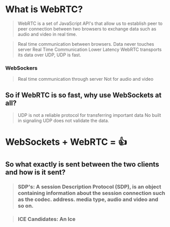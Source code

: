 # What is WebRTC?

> WebRTC is a set of JavaScript API's that allow us to establish peer to peer connection between two browsers to exchange data such as audio and video in real time.

> Real time communication between browsers. 
> Data never touches server
> Real Time Communication
> Lower Latency
> WebRTC transports its data over UDP, UDP is fast.

### WebSockers

> Real time communication through server
> Not for audio and video

## So if WebRTC is so fast, why use WebSockets at all?

> UDP is not a reliable protocol for transferring important data
> No built in signaling
> UDP does not validate the data.

# WebSockets + WebRTC = 👍

## So what exactly is sent between the two clients and how is it sent?

> ### SDP's: A session Description Protocol (SDP), is an object containing information about the session connection such as the codec. address. media type, audio and video and so on.

> ### ICE Candidates: An Ice